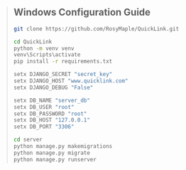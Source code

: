> ## Windows Configuration Guide
>
>```bash
>git clone https://github.com/RosyMaple/QuickLink.git
>```
>
>```bash
>cd QuickLink
>python -m venv venv
>venv\Scripts\activate
>pip install -r requirements.txt
>```
>
>```bash
>setx DJANGO_SECRET "secret_key"
>setx DJANGO_HOST "www.quicklink.com"
>setx DJANGO_DEBUG "False"
>```
>
>```bash
>setx DB_NAME "server_db"
>setx DB_USER "root"
>setx DB_PASSWORD "root"
>setx DB_HOST "127.0.0.1"
>setx DB_PORT "3306"
>```
>```bash
>cd server
>python manage.py makemigrations
>python manage.py migrate
>python manage.py runserver
>```